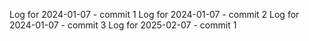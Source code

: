 Log for 2024-01-07 - commit 1
Log for 2024-01-07 - commit 2
Log for 2024-01-07 - commit 3
Log for 2025-02-07 - commit 1
